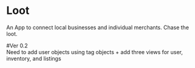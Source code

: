 # Loot
An App to connect local businesses and individual merchants. Chase the loot. 

#Ver 0.2  
Need to add user objects using tag objects + add three views for user, inventory, and listings 
